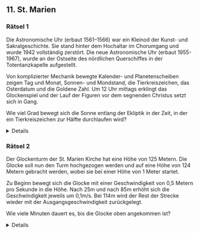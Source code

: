 ## 11. St. Marien

### Rätsel 1
Die Astronomische Uhr (erbaut 1561–1566) war ein Kleinod der Kunst- und Sakralgeschichte. Sie stand hinter dem Hochaltar im Chorumgang und wurde 1942 vollständig zerstört. Die neue Astronomische Uhr (erbaut 1955-1967), wurde an der Ostseite des nördlichen Querschiffes in der Totentanzkapelle aufgestellt. 

Von komplizierter Mechanik bewegte Kalender- und Planetenscheiben zeigen Tag und Monat, Sonnen- und Mondstand, die Tierkreiszeichen, das Osterdatum und die Goldene Zahl. Um 12 Uhr mittags erklingt das Glockenspiel und der Lauf der Figuren vor dem segnenden Christus setzt sich in Gang.

Wie viel Grad bewegt sich die Sonne entlang der Ekliptik in der Zeit, in der ein Tierkreiszeichen zur Hälfte durchlaufen wird?

<details>
### Lösung 
Zeit in der ein Tierkreiszeichen durchlaufen wird:  (365,25 d)/(12 Tierkreiszeichen)≈30,44  d/Tierkreiszeichen 
	Kann auf 30 Tage im Kopf gerundet werden

Sonnenbewegung auf der Ekliptik: (360°)/(365,25 d)≈0,9856 °/d
	Kann auf 1°/d gerundet werden

Also: 1 °/d  ∙ 30  d/Tierkreiszeichen∙  1/2=15° pro Tierkreiszeichen

Alternativ einfach:  (360°)/24=15°
(kann nicht einschätzen, ob die SchülerInnen schnell auf den einfachen Weg kommen)
</details>

### Rätsel 2
Der Glockenturm der St. Marien Kirche hat eine Höhe von 125 Metern. Die Glocke soll nun den Turm hochgezogen werden und auf eine Höhe von 124 Metern gebracht werden, wobei sie bei einer Höhe von 1 Meter startet.

Zu Beginn bewegt sich die Glocke mit einer Geschwindigkeit von 0,5 Metern pro Sekunde in die Höhe. Nach 25m und nach 85m erhöht sich die Geschwindigkeit jeweils um 0,1m/s. Bei 114m wird der Rest der Strecke wieder mit der Ausgangsgeschwindigkeit zurückgelegt.

Wie viele Minuten dauert es, bis die Glocke oben angekommen ist? 

<details>
### Lösung
Streckenabschnitte mit Unterschiedlichen Geschwindigkeiten:
	1m – 26m
	26m – 86m
	86m – 114m 
	114m – 124m
Allgemein gilt: t=  s/v, Die Zeiten für die einzelnen Streckenabschnitte berechnen und aufaddieren.
t_ges≈50s+100s+40s+20s=210s=3,5min
</details>
